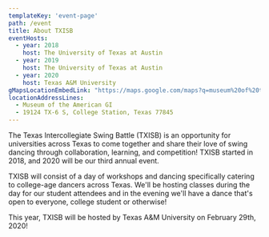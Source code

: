 ```yaml
---
templateKey: 'event-page'
path: /event
title: About TXISB
eventHosts:
  - year: 2018
    host: The University of Texas at Austin
  - year: 2019
    host: The University of Texas at Austin
  - year: 2020
    host: Texas A&M University
gMapsLocationEmbedLink: "https://maps.google.com/maps?q=museum%20of%20the%20american%20gi&t=&z=13&ie=UTF8&iwloc=&output=embed"
locationAddressLines:
  - Museum of the American GI
  - 19124 TX-6 S, College Station, Texas 77845
---
```

The Texas Intercollegiate Swing Battle (TXISB) is an opportunity for universities across Texas to come together and share their love of swing dancing through collaboration, learning, and competition! TXISB started in 2018, and 2020 will be our third annual event.

TXISB will consist of a day of workshops and dancing specifically catering to college-age dancers across Texas. We'll be hosting classes during the day for our student attendees and in the evening we'll have a dance that's open to everyone, college student or otherwise! 

This year, TXISB will be hosted by Texas A&M University on February 29th, 2020!
